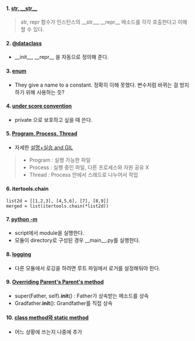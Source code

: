 #### 1. [str, \_\_str\_\_](https://shoark7.github.io/programming/python/difference-between-__repr__-vs-__str__)

> str, repr 함수가 인스턴스의 \_\_str\_\_,  \_\_repr\_\_ 메소드를 각각 호출한다고 이해할 수 있다. 


#### 2. [@dataclass](https://sjquant.tistory.com/30)
- \_\_init\_\_, \_\_repr\_\_ 을 자동으로 정의해 준다.

#### 3. [enum](https://stackoverflow.com/questions/22586895/python-enum-when-and-where-to-use)
- They give a name to a constant. 정확히 이해 못했다. 변수처럼 바뀌는 걸 방지하기 위해 사용하는 듯?

#### 4. [under score convention](https://dbader.org/blog/meaning-of-underscores-in-python)
- private 으로 보호하고 싶을 때 쓴다.

#### 5. [Program, Process, Thread](https://www.youtube.com/watch?v=iks_Xb9DtTM&feature=youtu.be)
- 자세한 [설명+실습 and GIL](https://www.youtube.com/watch?v=RrfASw-jfZ4)
> - Program : 실행 가능한 파일
> - Process : 실행 중인 파일, 다른 프로세스와 자원 공유 X
> - Thread  : Process 안에서 스레드로 나누어서 작업

#### 6. itertools.chain
```import itertools
list2d = [[1,2,3], [4,5,6], [7], [8,9]]
merged = list(itertools.chain(*list2d))
```

#### 7. [python -m](http://pythonwise.blogspot.com/2015/01/python-m.html)
- script에서 module을 실행한다.
- 모듈이 directory로 구성된 경우 \_\_main\_\_.py를 실행한다.

#### 8. [logging](https://hamait.tistory.com/880)
- 다른 모듈에서 로깅을 하려면 루트 파일에서 로거를 설정해둬야 한다.

#### 9. [Overriding Parent's Parent's method](https://stackoverflow.com/questions/18117974/calling-a-parents-parents-method-which-has-been-overridden-by-the-parent)
- super(Father, self).__init__() : Father가 상속받는 메소드를 상속
- Gradfather.__init__(): Grandfather를 직접 상속

#### 10. [class method와 static method](http://schoolofweb.net/blog/posts/%ED%8C%8C%EC%9D%B4%EC%8D%AC-oop-part-4-%ED%81%B4%EB%9E%98%EC%8A%A4-%EB%A9%94%EC%86%8C%EB%93%9C%EC%99%80-%EC%8A%A4%ED%83%9C%ED%8B%B1-%EB%A9%94%EC%86%8C%EB%93%9C-class-method-and-static-method/)
- 어느 상황에 쓰는지 나중에 추가
